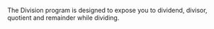 The Division program is designed to expose you to dividend, divisor, quotient and remainder while dividing. 